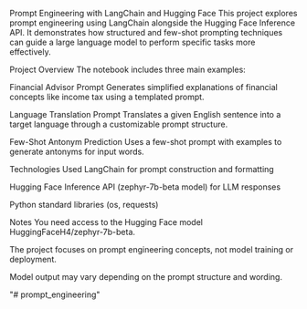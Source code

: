 Prompt Engineering with LangChain and Hugging Face
This project explores prompt engineering using LangChain alongside the Hugging Face Inference API. It demonstrates how structured and few-shot prompting techniques can guide a large language model to perform specific tasks more effectively.

Project Overview
The notebook includes three main examples:

Financial Advisor Prompt
Generates simplified explanations of financial concepts like income tax using a templated prompt.

Language Translation Prompt
Translates a given English sentence into a target language through a customizable prompt structure.

Few-Shot Antonym Prediction
Uses a few-shot prompt with examples to generate antonyms for input words.

Technologies Used
LangChain for prompt construction and formatting

Hugging Face Inference API (zephyr-7b-beta model) for LLM responses

Python standard libraries (os, requests)



Notes
You need access to the Hugging Face model HuggingFaceH4/zephyr-7b-beta.

The project focuses on prompt engineering concepts, not model training or deployment.

Model output may vary depending on the prompt structure and wording.

"# prompt_engineering" 
